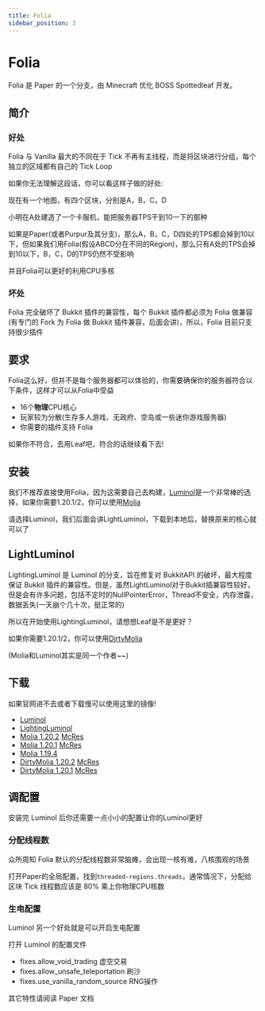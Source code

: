 ```yaml
---
title: Folia
sidebar_position: 3
---
```


# Folia

Folia 是 Paper 的一个分支，由 Minecraft 优化 BOSS Spottedleaf 开发。

## 简介

### 好处

Folia 与 Vanilla 最大的不同在于 Tick 不再有主线程，而是将区块进行分组，每个独立的区域都有自己的 Tick Loop

如果你无法理解这段话，你可以看这样子做的好处:

现在有一个地图，有四个区块，分别是A，B，C，D

小明在A处建造了一个卡服机，能把服务器TPS干到10一下的那种

如果是Paper(或者Purpur及其分支)，那么A，B，C，D四处的TPS都会掉到10以下，但如果我们用Folia(假设ABCD分在不同的Region)，那么只有A处的TPS会掉到10以下，B，C，D的TPS仍然不受影响

并且Folia可以更好的利用CPU多核

### 坏处

Folia 完全破坏了 Bukkit 插件的兼容性，每个 Bukkit 插件都必须为 Folia 做兼容(有专门的 Fork 为 Folia 做 Bukkit 插件兼容，后面会讲)，所以，Folia 目前只支持很少插件

## 要求

Folia这么好，但并不是每个服务器都可以体验的，你需要确保你的服务器符合以下条件，这样才可以从Folia中受益

* 16个**物理**CPU核心
* 玩家较为分散(生存多人游戏、无政府、空岛或一些迷你游戏服务器)
* 你需要的插件支持 Folia

如果你不符合，去用Leaf吧，符合的话继续看下去!

## 安装

我们不推荐直接使用Folia，因为这需要自己去构建，[Luminol](https://luminolmc.com/)是一个非常棒的选择，如果你需要1.20.1/2，你可以使用[Molia](https://github.com/Era4FunMC/Molia)

请选择Luminol，我们后面会讲LightLuminol，下载到本地后，替换原来的核心就可以了

## LightLuminol

LightingLuminol 是 Luminol 的分支，旨在修复对 BukkitAPI 的破坏，最大程度保证 Bukkit 插件的兼容性。但是，虽然LightLuminol对于Bukkit插兼容性较好，但是会有许多问题，包括不定时的NullPointerError，Thread不安全，内存泄露，数据丢失(一天崩个几十次，挺正常的)

所以在开始使用LightingLuminol，请想想Leaf是不是更好？

如果你需要1.20.1/2，你可以使用[DirtyMolia](https://github.com/Era4FunMC/DirtyMolia)

(Molia和Luminol其实是同一个作者~~)

## 下载

如果官网进不去或者下载慢可以使用这里的镜像!

* [Luminol](https://sync.mcsl.com.cn/core/Luminol)
* [LightingLuminol](https://sync.mcsl.com.cn/core/LightingLuminol)
* [Molia 1.20.2](https://dl.yizhan.wiki/plugins/molia-1.20.2-dev-paperclip.jar) [McRes](https://vip.123pan.cn/1821558579/Lingyi/core/molia-1.20.2-mcres.cn.jar)
* [Molia 1.20.1](https://dl.yizhan.wiki/plugins/molia-1.20.1-paperclip.jar) [McRes](https://vip.123pan.cn/1821558579/Lingyi/aaa/molia/molia-1.20.1-mcres.cn.jar)
* [Molia 1.19.4](https://vip.123pan.cn/1821558579/Lingyi/aaa/molia/Molia-1.19.4-mcres.cn.jar)
* [DirtyMolia 1.20.2](https://dl.yizhan.wiki/plugins/molia-1.20.2-dirty-paperclip.jar) [McRes](https://vip.123pan.cn/1821558579/Lingyi/core/dirtymolia-1.20.2-mcres.cn.jar)
* [DirtyMolia 1.20.1](https://dl.yizhan.wiki/plugins/molia-1.20.1-dirty-paperclip.jar) [McRes](https://vip.123pan.cn/1821558579/8448710)

## 调配置

安装完 Luminol 后你还需要一点小小的配置让你的Luminol更好

### 分配线程数

众所周知 Folia 默认的分配线程数非常脑瘫，会出现一核有难，八核围观的场景

打开Paper的全局配置，找到`threaded-regions.threads`，通常情况下，分配给区块 Tick 线程数应该是 80% 乘上你物理CPU核数

### 生电配置

Luminol 另一个好处就是可以开启生电配置

打开 Luminol 的配置文件

* fixes.allow_void_trading 虚空交易
* fixes.allow_unsafe_teleportation 刷沙
* fixes.use_vanilla_random_source RNG操作

其它特性请阅读 Paper 文档
